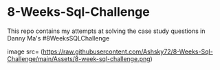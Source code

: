 # 8-Weeks-Sql-Challenge
This repo contains my attempts at solving the case study questions in Danny Ma's #8WeeksSQLChallenge
 
 image src= (https://raw.githubusercontent.com/Ashsky72/8-Weeks-Sql-Challenge/main/Assets/8-week-sql-challenge.png)
